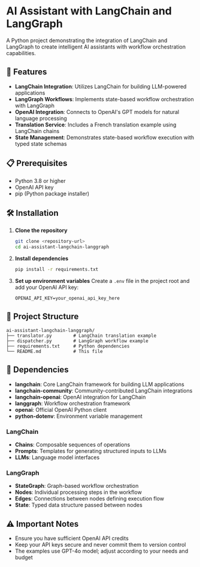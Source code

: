 # AI Assistant with LangChain and LangGraph

A Python project demonstrating the integration of LangChain and LangGraph to create intelligent AI assistants with workflow orchestration capabilities.

## 🚀 Features

- **LangChain Integration**: Utilizes LangChain for building LLM-powered applications
- **LangGraph Workflows**: Implements state-based workflow orchestration with LangGraph
- **OpenAI Integration**: Connects to OpenAI's GPT models for natural language processing
- **Translation Service**: Includes a French translation example using LangChain chains
- **State Management**: Demonstrates state-based workflow execution with typed state schemas

## 📋 Prerequisites

- Python 3.8 or higher
- OpenAI API key
- pip (Python package installer)

## 🛠️ Installation

1. **Clone the repository**
   ```bash
   git clone <repository-url>
   cd ai-assistant-langchain-langgraph
   ```

2. **Install dependencies**
   ```bash
   pip install -r requirements.txt
   ```

3. **Set up environment variables**
   Create a `.env` file in the project root and add your OpenAI API key:
   ```env
   OPENAI_API_KEY=your_openai_api_key_here
   ```

## 📁 Project Structure

```
ai-assistant-langchain-langgraph/
├── translator.py        # LangChain translation example
├── dispatcher.py        # LangGraph workflow example
├── requirements.txt     # Python dependencies
└── README.md            # This file
```

## 🔧 Dependencies

- **langchain**: Core LangChain framework for building LLM applications
- **langchain-community**: Community-contributed LangChain integrations
- **langchain-openai**: OpenAI integration for LangChain
- **langgraph**: Workflow orchestration framework
- **openai**: Official OpenAI Python client
- **python-dotenv**: Environment variable management

### LangChain
- **Chains**: Composable sequences of operations
- **Prompts**: Templates for generating structured inputs to LLMs
- **LLMs**: Language model interfaces

### LangGraph
- **StateGraph**: Graph-based workflow orchestration
- **Nodes**: Individual processing steps in the workflow
- **Edges**: Connections between nodes defining execution flow
- **State**: Typed data structure passed between nodes

## ⚠️ Important Notes

- Ensure you have sufficient OpenAI API credits
- Keep your API keys secure and never commit them to version control
- The examples use GPT-4o model; adjust according to your needs and budget
